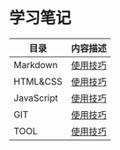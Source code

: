 # 学习笔记

|目录 | 内容描述
|- | -:|
Markdown | [使用技巧](./MarkDown)
HTML&CSS | [使用技巧](./HTML&CSS)
JavaScript | [使用技巧](./JavaScript/index.md)
GIT | [使用技巧](./GIT/index.md)
TOOL | [使用技巧](./TOOL/index.md)